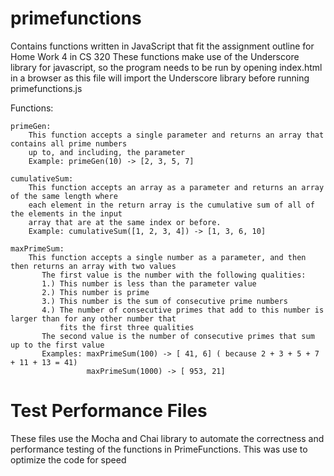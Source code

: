 # primefunctions
Contains functions written in JavaScript that fit the assignment outline for Home Work 4 in CS 320
These functions make use of the Underscore library for javascript, so the program needs to be run by 
opening index.html in a browser as this file will import the Underscore library before running primefunctions.js

Functions:

    primeGen:
        This function accepts a single parameter and returns an array that contains all prime numbers
        up to, and including, the parameter
        Example: primeGen(10) -> [2, 3, 5, 7]
    
    cumulativeSum:
        This function accepts an array as a parameter and returns an array of the same length where
        each element in the return array is the cumulative sum of all of the elements in the input
        array that are at the same index or before.
        Example: cumulativeSum([1, 2, 3, 4]) -> [1, 3, 6, 10]
        
    maxPrimeSum:
        This function accepts a single number as a parameter, and then then returns an array with two values
           The first value is the number with the following qualities:
           1.) This number is less than the parameter value
           2.) This number is prime
           3.) This number is the sum of consecutive prime numbers
           4.) The number of consecutive primes that add to this number is larger than for any other number that
               fits the first three qualities
           The second value is the number of consecutive primes that sum up to the first value
           Examples: maxPrimeSum(100) -> [ 41, 6] ( because 2 + 3 + 5 + 7 + 11 + 13 = 41)
                     maxPrimeSum(1000) -> [ 953, 21]
                     
# Test Performance Files
These files use the Mocha and Chai library to automate the correctness and performance testing
of the functions in PrimeFunctions. This was use to optimize the code for speed
